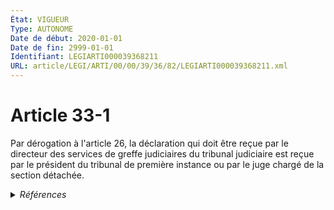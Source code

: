 ```yaml
---
État: VIGUEUR
Type: AUTONOME
Date de début: 2020-01-01
Date de fin: 2999-01-01
Identifiant: LEGIARTI000039368211
URL: article/LEGI/ARTI/00/00/39/36/82/LEGIARTI000039368211.xml
---
```


<h1>Article 33-1</h1>

Par dérogation à l'article 26, la déclaration qui doit être reçue par le
directeur des services de greffe judiciaires du tribunal judiciaire est reçue
par le président du tribunal de première instance ou par le juge chargé de la
section détachée.


<details>
  <summary><em>Références</em></summary>

  <h2>Articles faisant référence à l'article</h2>
  
  <ul>
    <li>
      <a href="https://legal.tricoteuses.fr//redirection/LEGIARTI000033459325?vers=git&vers=legifrance">Code civil - article 26 AUTONOME MODIFIE, en vigueur du 2016-11-20 au 2020-01-01</a> CITATION cible
    </li>
    <li>
      <a href="https://legal.tricoteuses.fr//redirection/LEGIARTI000039110945?vers=git&vers=legifrance">Ordonnance n° 2019-964 du 18 septembre 2019 prise en application de la loi n° 2019-222 du 23 mars 2019 de programmation 2018-2022 et de réforme pour la justice - article 35 PARTIELLEMENT_MODIF VIGUEUR_DIFF, en vigueur depuis le 2020-01-01</a> MODIFICATION cible
    </li>
  </ul>
  
  <h2>Références faites par l'article</h2>
  
  <ul>
    <li>
      2019-09-18 MODIFICATION source <a href="https://legal.tricoteuses.fr//redirection/LEGIARTI000039110945?vers=git&vers=legifrance">Ordonnance n° 2019-964 du 18 septembre 2019 prise en application de la loi n° 2019-222 du 23 mars 2019 de programmation 2018-2022 et de réforme pour la justice - article 35 PARTIELLEMENT_MODIF VIGUEUR_DIFF, en vigueur depuis le 2020-01-01</a>
    </li>
    <li>
      2999-01-01 CITATION source <a href="https://legal.tricoteuses.fr//redirection/LEGIARTI000033459325?vers=git&vers=legifrance">Code civil - article 26 AUTONOME MODIFIE, en vigueur du 2016-11-20 au 2020-01-01</a>
    </li>
    <li>
      2999-01-01 CITATION cible <a href="https://legal.tricoteuses.fr//redirection/LEGIARTI000033427405?vers=git&vers=legifrance">Code de l'organisation judiciaire - article L222-4 AUTONOME ABROGE, en vigueur du 2016-11-20 au 2020-01-01</a>
    </li>
    <li>
      CONCORDANCE source Code de la nationalité française 159
    </li>
    <li>
      2999-01-01 CONCORDE cible <a href="https://legal.tricoteuses.fr//redirection/LEGIARTI000006524116?vers=git&vers=legifrance">Code de la nationalité française - article 159 AUTONOME ABROGE, en vigueur du 1993-07-23 au 1993-07-23</a>
    </li>
    <li>
      CITATION source Constitution 1958-10-04 art. 74
    </li>
  </ul>
</details>

